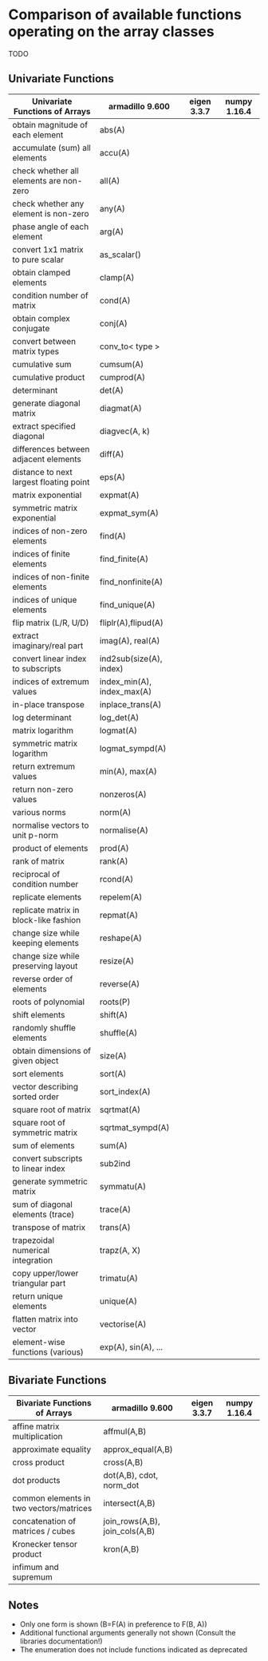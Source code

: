 # Comparison of available functions operating on the array classes

TODO

## Univariate Functions

| Univariate Functions of Arrays          | armadillo 9.600            | eigen 3.3.7 | numpy 1.16.4 |
| --------------------------------------- | -------------------------- | ----------- | ------------ |
| obtain magnitude of each element        | abs(A)                     |             |              |
| accumulate (sum) all elements           | accu(A)                    |             |              |
| check whether all elements are non-zero | all(A)                     |             |              |
| check whether any element is non-zero   | any(A)                     |             |              |
| phase angle of each element             | arg(A)                     |             |              |
| convert 1x1 matrix to pure scalar       | as_scalar()                |             |              |
| obtain clamped elements                 | clamp(A)                   |             |              |
| condition number of matrix              | cond(A)                    |             |              |
| obtain complex conjugate                | conj(A)                    |             |              |
| convert between matrix types            | conv_to< type >            |             |              |
| cumulative sum                          | cumsum(A)                  |             |              |
| cumulative product                      | cumprod(A)                 |             |              |
| determinant                             | det(A)                     |             |              |
| generate diagonal matrix                | diagmat(A)                 |             |              |
| extract specified diagonal              | diagvec(A, k)              |             |              |
| differences between adjacent elements   | diff(A)                    |             |              |
| distance to next largest floating point | eps(A)                     |             |              |
| matrix exponential                      | expmat(A)                  |             |              |
| symmetric matrix exponential            | expmat_sym(A)              |             |              |
| indices of non-zero elements            | find(A)                    |             |              |
| indices of finite elements              | find_finite(A)             |             |              |
| indices of non-finite elements          | find_nonfinite(A)          |             |              |
| indices of unique elements              | find_unique(A)             |             |              |
| flip matrix (L/R, U/D)                  | fliplr(A),flipud(A)        |             |              |
| extract imaginary/real part             | imag(A), real(A)           |             |              |
| convert linear index to subscripts      | ind2sub(size(A), index)    |             |              |
| indices of extremum values              | index_min(A), index_max(A) |             |              |
| in-place transpose                      | inplace_trans(A)           |             |              |
| log determinant                         | log_det(A)                 |             |              |
| matrix logarithm                        | logmat(A)                  |             |              |
| symmetric matrix logarithm              | logmat_sympd(A)            |             |              |
| return extremum values                  | min(A), max(A)             |             |              |
| return non-zero values                  | nonzeros(A)                |             |              |
| various norms                           | norm(A)                    |             |              |
| normalise vectors to unit p-norm        | normalise(A)               |             |              |
| product of elements                     | prod(A)                    |             |              |
| rank of matrix                          | rank(A)                    |             |              |
| reciprocal of condition number          | rcond(A)                   |             |              |
| replicate elements                      | repelem(A)                 |             |              |
| replicate matrix in block-like fashion  | repmat(A)                  |             |              |
| change size while keeping elements      | reshape(A)                 |             |              |
| change size while preserving layout     | resize(A)                  |             |              |
| reverse order of elements               | reverse(A)                 |             |              |
| roots of polynomial                     | roots(P)                   |             |              |
| shift elements                          | shift(A)                   |             |              |
| randomly shuffle elements               | shuffle(A)                 |             |              |
| obtain dimensions of given object       | size(A)                    |             |              |
| sort elements                           | sort(A)                    |             |              |
| vector describing sorted order          | sort_index(A)              |             |              |
| square root of matrix                   | sqrtmat(A)                 |             |              |
| square root of symmetric matrix         | sqrtmat_sympd(A)           |             |              |
| sum of elements                         | sum(A)                     |             |              |
| convert subscripts to linear index      | sub2ind                    |             |              |
| generate symmetric matrix               | symmatu(A)                 |             |              |
| sum of diagonal elements (trace)        | trace(A)                   |             |              |
| transpose of matrix                     | trans(A)                   |             |              |
| trapezoidal numerical integration       | trapz(A, X)                |             |              |
| copy upper/lower triangular part        | trimatu(A)                 |             |              |
| return unique elements                  | unique(A)                  |             |              |
| flatten matrix into vector              | vectorise(A)               |             |              |
| element-wise functions (various)        | exp(A), sin(A), ...        |             |              |

## Bivariate Functions

| Bivariate Functions of Arrays           | armadillo 9.600                | eigen 3.3.7 | numpy 1.16.4 |
| --------------------------------------- | ------------------------------ | ----------- | ------------ |
| affine matrix multiplication            | affmul(A,B)                    |             |              |
| approximate equality                    | approx_equal(A,B)              |             |              |
| cross product                           | cross(A,B)                     |             |              |
| dot products                            | dot(A,B), cdot, norm_dot       |             |              |
| common elements in two vectors/matrices | intersect(A,B)                 |             |              |
| concatenation of matrices / cubes       | join_rows(A,B), join_cols(A,B) |             |              |
| Kronecker tensor product                | kron(A,B)                      |             |              |
| infimum and supremum                    |                                |             |              |

## Notes

* Only one form is shown (B=F(A) in preference to F(B, A))
* Additional functional arguments generally not shown (Consult the libraries documentation!)
* The enumeration does not include functions indicated as deprecated
